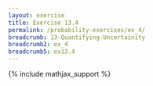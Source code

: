 ```yaml
---
layout: exercise
title: Exercise 13.4
permalink: /probability-exercises/ex_4/
breadcrumb: 13-Quantifying-Uncertainity
breadcrumb2: ex_4
breadcrumb5: ex13.4
---
```


{% include mathjax_support %}

